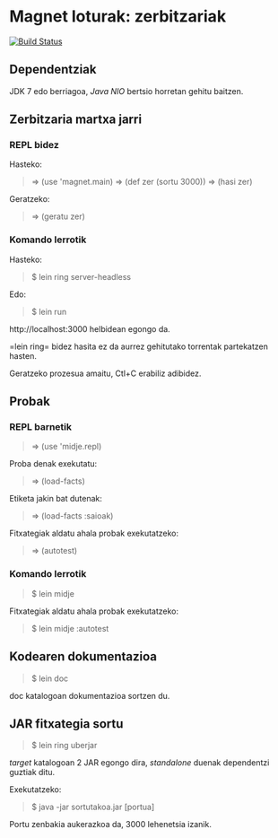 # Magnet loturak: zerbitzariak

[![Build Status](https://travis-ci.org/lnmnd/magnet.zer.svg?branch=master)](https://travis-ci.org/lnmnd/magnet.zer)

## Dependentziak
JDK 7 edo berriagoa, *Java NIO* bertsio horretan gehitu baitzen.

## Zerbitzaria martxa jarri

### REPL bidez
Hasteko:
> => (use 'magnet.main)
> => (def zer (sortu 3000))
> => (hasi zer)

Geratzeko:
> => (geratu zer)

### Komando lerrotik
Hasteko:
> $ lein ring server-headless

Edo:
> $ lein run

http://localhost:3000 helbidean egongo da.

=lein ring= bidez hasita ez da aurrez gehitutako torrentak partekatzen hasten.

Geratzeko prozesua amaitu, Ctl+C erabiliz adibidez.

## Probak

### REPL barnetik
> => (use 'midje.repl)

Proba denak exekutatu:
> => (load-facts)

Etiketa jakin bat dutenak:
> => (load-facts :saioak)

Fitxategiak aldatu ahala probak exekutatzeko:
> => (autotest)

### Komando lerrotik
> $ lein midje
	    
Fitxategiak aldatu ahala probak exekutatzeko:
> $ lein midje :autotest

## Kodearen dokumentazioa
> $ lein doc

doc katalogoan dokumentazioa sortzen du.

## JAR fitxategia sortu
> $ lein ring uberjar

*target* katalogoan 2 JAR egongo dira, *standalone* duenak dependentzi guztiak ditu.

Exekutatzeko:
> $ java -jar sortutakoa.jar [portua]

Portu zenbakia aukerazkoa da, 3000 lehenetsia izanik.